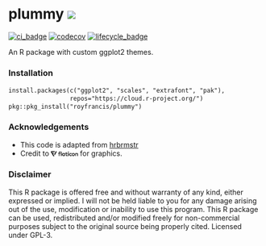 # plummy <img src="android-chrome-192x192.png" style="height:60px;"/>

[![ci_badge](https://github.com/royfrancis/plummy/workflows/r-cmd-check/badge.svg)](https://github.com/royfrancis/plummy/actions?workflow=r-cmd-check) [![codecov](https://codecov.io/gh/royfrancis/plummy/branch/main/graph/badge.svg?token=4DOQ8HNQFK)](https://app.codecov.io/gh/royfrancis/plummy/) [![lifecycle_badge](https://lifecycle.r-lib.org/articles/figures/lifecycle-experimental.svg)](https://lifecycle.r-lib.org/articles/stages.html#experimental)

An R package with custom ggplot2 themes.

### Installation

```
install.packages(c("ggplot2", "scales", "extrafont", "pak"),
                 repos="https://cloud.r-project.org/")
pkg::pkg_install("royfrancis/plummy")
```

### Acknowledgements

- This code is adapted from [hrbrmstr](https://github.com/hrbrmstr/hrbrthemes)
- Credit to <span><a href="https://www.flaticon.com/"><img src="man/figures/flaticon.png" style="height:15px;vertical-align:middle;"></a></span> for graphics.

### Disclaimer

This R package is offered free and without warranty of any kind, either expressed or implied. I will not be held liable to you for any damage arising out of the use, modification or inability to use this program. This R package can be used, redistributed and/or modified freely for non-commercial purposes subject to the original source being properly cited. Licensed under GPL-3.  